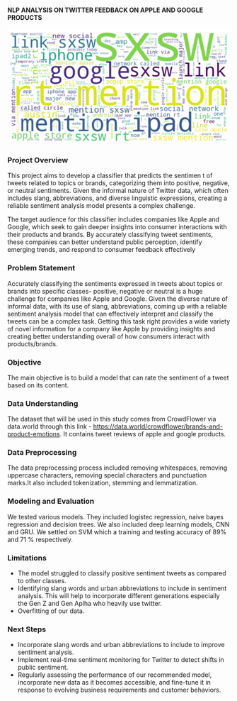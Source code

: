  #### NLP ANALYSIS ON TWITTER FEEDBACK ON APPLE AND GOOGLE PRODUCTS
 ![Sentiment analysis](output1.png)

### Project Overview
This project aims to develop a classifier that predicts the sentimen t of tweets related to topics or brands, categorizing them into positive, negative, or neutral sentiments. Given the informal nature of Twitter data, which often includes slang, abbreviations, and diverse linguistic expressions, creating a reliable sentiment analysis model presents a complex challenge.

The target audience for this classifier includes companies like Apple and Google, which seek to gain deeper insights into consumer interactions with their products and brands. By accurately classifying tweet sentiments, these companies can better understand public perception, identify emerging trends, and respond to consumer feedback effectively

### Problem Statement

Accurately classifying the sentiments expressed in tweets about topics or brands into specific classes- positive, negative or neutral is a huge challenge for companies like Apple and Google. Given the diverse nature of informal data, with its use of slang, abbreviations, coming up with a reliable sentiment analysis model that can effectively interpret and classify the tweets can be a complex task. Getting this task right provides a wide variety of novel information for a company like Apple by providing insights and creating better understanding overall of how consumers interact with products/brands.

### Objective 

The main objective is to build a model that can rate the sentiment of a tweet based on its content.

### Data Understanding

The dataset that will be used in this study comes from CrowdFlower via data.world through this link - https://data.world/crowdflower/brands-and-product-emotions.
It contains tweet reviews of apple and google products.

### Data Preprocessing

The data preprocessing process included removing whitespaces, removing uppercase characters, removing special characters and punctuation marks.It also included tokenization, stemming and lemmatization.

### Modeling and Evaluation

We tested various models. They included logistec regression, naive bayes regression and decision trees.
We also included deep learning models, CNN and GRU.
We settled on SVM which a training and testing accuracy of 89% and 71 % respectively.

### Limitations

- The model struggled to classify positive sentiment tweets as compared to other classes.
- Identifying slang words and urban abbreviations to include in sentiment analysis. This will help to incorporate different generations especially the Gen Z and Gen Aplha who heavily use twitter.
- Overfitting of our data.

### Next Steps

- Incorporate slang words and urban abbreviations to include to improve sentiment analysis.
- Implement real-time sentiment monitoring for Twitter to detect shifts in public sentiment.
- Regularly assessing the performance of our recommended model, incorporate new data as it becomes accessible, and fine-tune it in response to evolving business requirements and customer behaviors.


